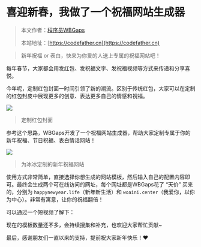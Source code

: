 # 喜迎新春，我做了一个祝福网站生成器

> 本文作者：[程序员WBGaps](https://yuyuanweb.feishu.cn/wiki/Abldw5WkjidySxkKxU2cQdAtnah)
>
> 本站地址：[https://codefather.cn](https://codefather.cn)

> 新年祝福 or 表白，快来为你爱的人送上专属的祝福网站吧！

每年春节，大家都会用发红包、发祝福文字、发祝福视频等方式来传递和分享喜悦。

今年呢，定制红包封面一时间引领了新的潮流。区别于传统红包，大家可以在定制的红包封皮中展现更多的创意、表达更多自己的情感和祝福。

![](https://pic.yupi.icu/5563/202311090824372.png)

> 定制红包封面

参考这个思路，WBGaps开发了一个祝福网站生成器，帮助大家定制专属于你的新年祝福、节日祝福、表白情话网站！

![](https://pic.yupi.icu/5563/202311090824653.png)

> 为冰冰定制的新年祝福网站

使用方式非常简单，直接选择你想生成的网站模板，然后输入自己的配置内容即可。最终会生成两个可在线访问的网址，每个网址都是WBGaps花了 “天价” 买来的，分别为 `happynewyear.life`（新年新生活）和 `woaini.center`（我爱你，以你为中心）。非常有寓意，让你的祝福翻倍！

可以通过一个短视频了解下：



现在的模板数量还不多，会持续搜集和补充，也欢迎大家帮忙贡献~

最后，感谢朋友们一直以来的支持，提前祝大家新年快乐！❤️
